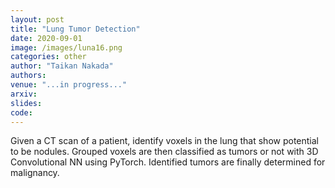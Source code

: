 ```yaml
---
layout: post
title: "Lung Tumor Detection"
date: 2020-09-01
image: /images/luna16.png
categories: other
author: "Taikan Nakada"
authors:
venue: "...in progress..."
arxiv:
slides:
code:
---
```


Given a CT scan of a patient, identify voxels in the lung that show potential to be nodules.
Grouped voxels are then classified as tumors or not with 3D Convolutional NN using PyTorch.
Identified tumors are finally determined for malignancy.
